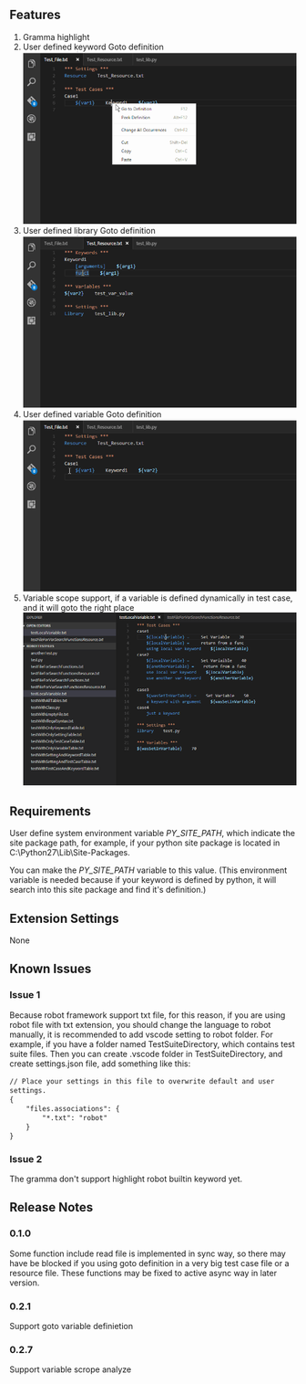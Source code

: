 ## Features
1. Gramma highlight
2. User defined keyword Goto definition
![goto_keyword_definition](gifs/goto_keyword_definition.gif)
3. User defined library Goto definition
![goto_function_definition](gifs/goto_function_definition.gif)
4. User defined variable Goto definition
![goto_variable_definition](gifs/goto_variable_definition.gif)
5. Variable scope support, if a variable is defined dynamically in test case, and it will goto the right place
![goto_localvariable_definition](gifs/goto_localvariable_definition.gif)

## Requirements
User define system environment variable *PY_SITE_PATH*, which indicate the site package path, for example, if your python site package is located in C:\Python27\Lib\Site-Packages.  

You can make the *PY_SITE_PATH* variable to this value.  (This environment variable is needed because if your keyword is defined by python, it will search into this site package and find it's definition.)


## Extension Settings
None

## Known Issues

### Issue 1
Because robot framework support txt file, for this reason, if you are using robot file with txt extension, you should change the language to robot manually, it is recommended to add vscode setting to robot folder.  For example, if you have a folder named TestSuiteDirectory, which contains test suite files.  Then you can create .vscode folder in TestSuiteDirectory, and create settings.json file, add something like this:

    // Place your settings in this file to overwrite default and user settings.
    {
        "files.associations": {
            "*.txt": "robot"
        }
    }

### Issue 2
The gramma don't support highlight robot builtin keyword yet.

## Release Notes

### 0.1.0
Some function include read file is implemented in sync way, so there may have be blocked if you using goto definition in a very big test case file or a resource file.  These functions may be fixed to active async way in later version.

### 0.2.1
Support goto variable definietion

### 0.2.7
Support variable scrope analyze